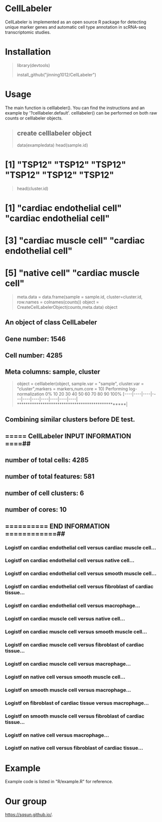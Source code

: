 # CellLabeler
CellLabeler is implemented as an open source R package for detecting unique marker genes and automatic cell type annotation in  scRNA-seq transcriptomic studies. 

# Installation

> library(devtools)
> 
> install_github("jinning1012/CellLabeler")

# Usage
The main function is celllabeler(). You can find the instructions and an example by '?celllabeler.default'. celllabeler() can be performed on both raw counts or celllabeler objects. 

> ## create celllabeler object
> data(exampledata)
> head(sample.id)
# [1] "TSP12" "TSP12" "TSP12" "TSP12" "TSP12" "TSP12"
> head(cluster.id)
# [1] "cardiac endothelial cell" "cardiac endothelial cell"
# [3] "cardiac muscle cell"      "cardiac endothelial cell"
# [5] "native cell"              "cardiac muscle cell"     

> meta.data = data.frame(sample = sample.id, cluster=cluster.id, row.names = colnames(counts))
> object = CreateCellLabelerObject(counts,meta.data)
> object
## An object of class CellLabeler 
## Gene number: 1546 
## Cell number: 4285 
## Meta columns: sample, cluster 

> object = celllabeler(object, sample.var = "sample", cluster.var = "cluster",markers = markers,num.core = 10)
Performing log-normalization
0%   10   20   30   40   50   60   70   80   90   100%
[----|----|----|----|----|----|----|----|----|----|
**************************************************|
## Combining similar clusters before DE test.
## ===== CellLabeler INPUT INFORMATION ====## 
## number of total cells:  4285 
## number of total features:  581 
## number of cell clusters:  6 
## number of cores:  10 
## ========== END INFORMATION ============## 

### Logistf on cardiac endothelial cell versus cardiac muscle cell...
### Logistf on cardiac endothelial cell versus native cell...
### Logistf on cardiac endothelial cell versus smooth muscle cell...
### Logistf on cardiac endothelial cell versus fibroblast of cardiac tissue...
### Logistf on cardiac endothelial cell versus macrophage...
### Logistf on cardiac muscle cell versus native cell...
### Logistf on cardiac muscle cell versus smooth muscle cell...
### Logistf on cardiac muscle cell versus fibroblast of cardiac tissue...
### Logistf on cardiac muscle cell versus macrophage...
### Logistf on native cell versus smooth muscle cell...
### Logistf on smooth muscle cell versus macrophage...
### Logistf on fibroblast of cardiac tissue versus macrophage...
### Logistf on smooth muscle cell versus fibroblast of cardiac tissue...
### Logistf on native cell versus macrophage...
### Logistf on native cell versus fibroblast of cardiac tissue...

> 



# Example
Example code is listed in "R/example.R" for reference.

# Our group
https://sqsun.github.io/.
